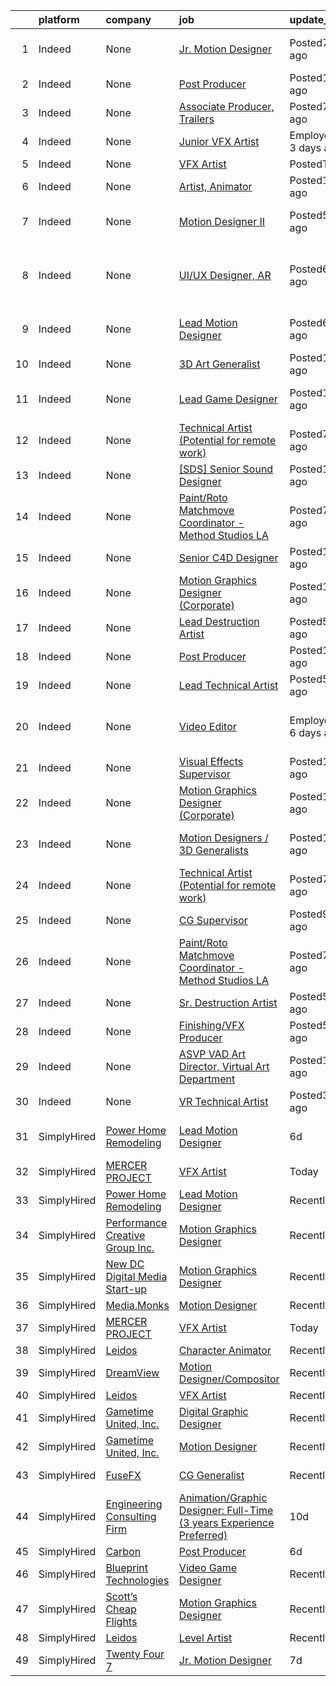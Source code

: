 

|    | platform    | company                                 | job                                                                                                                                                                                                                                                                                                                                                                                                                                                                                                                                  | update_time               | location                                       |
|---:|:------------|:----------------------------------------|:-------------------------------------------------------------------------------------------------------------------------------------------------------------------------------------------------------------------------------------------------------------------------------------------------------------------------------------------------------------------------------------------------------------------------------------------------------------------------------------------------------------------------------------|:--------------------------|:-----------------------------------------------|
|  1 | Indeed      | None                                    | [Jr. Motion Designer](https://www.indeed.com/rc/clk?jk=b02fffb75f61f498&fccid=2be16941cf82bde6&vjs=3)                                                                                                                                                                                                                                                                                                                                                                                                                                | Posted7 days ago          | Portland, OR 97232 (Kerns area)                |
|  2 | Indeed      | None                                    | [Post Producer](https://www.indeed.com/pagead/clk?mo=r&ad=-6NYlbfkN0DMrcEu7yrtATojKJA7cEzGQ3FdRGWLh0CZQInL4ECGI52ZyweAoyPmCtFqMPvTg62kUeQG2rj2VVNayIsZqPDJ5M-NxNQ74VxwnYGdlxyxzJIVI0ZkVNuF71NE0drg9foRJcvP3ntmOVZZf5TYYxApR-zWWY4D9MU4LIeDjv_I9hmoLhKDktrr_7lI34SZiOW4uWgdGnhdZfD5gvv90k7BLscJlCSf5ibkGH6hw-U26V6d-8TT1-pbyU5YpRVdfOsJfkHtzHhUwYMO_heRKjop_WpOvnSHhlIkuPSo8cd137T-SClZdswnsLbrr-8ovsvKtihAP729L6Hqx62anrqMndutzgQjW0tKFeUQHF-oVhtHPihVkiobJEQtfYG7K2NyPA4yHPi0qOfTeGHK_WU3z4oxOq_uVO4fYGyBnD3itw==&p=14&fvj=0&vjs=3) | Posted11 days ago         | Remote                                         |
|  3 | Indeed      | None                                    | [Associate Producer, Trailers](https://www.indeed.com/rc/clk?jk=f7af8e6862691b4a&fccid=dd616958bd9ddc12&vjs=3)                                                                                                                                                                                                                                                                                                                                                                                                                       | Posted7 days ago          | Hollywood, CA                                  |
|  4 | Indeed      | None                                    | [Junior VFX Artist](https://www.indeed.com/rc/clk?jk=e8dc74c7c65c1aa0&fccid=4a311c82b97af1e7&vjs=3)                                                                                                                                                                                                                                                                                                                                                                                                                                  | EmployerActive 3 days ago | Washington State•Remote                        |
|  5 | Indeed      | None                                    | [VFX Artist](https://www.indeed.com/company/MERCER-PROJECT/jobs/Vfx-Artist-d9d692b068285c2a?fccid=479ab6b35f302e28&vjs=3)                                                                                                                                                                                                                                                                                                                                                                                                            | PostedToday               | Remote                                         |
|  6 | Indeed      | None                                    | [Artist, Animator](https://www.indeed.com/rc/clk?jk=7fb8490a0af0bc8b&fccid=fdb210f6a49b1c13&vjs=3)                                                                                                                                                                                                                                                                                                                                                                                                                                   | Posted13 days ago         | Salt Lake City, UT                             |
|  7 | Indeed      | None                                    | [Motion Designer II](https://www.indeed.com/rc/clk?jk=22523c91cbb356f9&fccid=f766f8bfbc3effb7&vjs=3)                                                                                                                                                                                                                                                                                                                                                                                                                                 | Posted5 days ago          | Santa Monica, CA 90401•Remote                  |
|  8 | Indeed      | None                                    | [UI/UX Designer, AR](https://www.indeed.com/rc/clk?jk=bf352aeb0f4723db&fccid=f368300325e8e8bc&vjs=3)                                                                                                                                                                                                                                                                                                                                                                                                                                 | Posted6 days ago          | Los Angeles, CA 90291 (Venice area)+1 location |
|  9 | Indeed      | None                                    | [Lead Motion Designer](https://www.indeed.com/rc/clk?jk=e31263e1e0bbc5f3&fccid=4f3a9bc762923afa&vjs=3)                                                                                                                                                                                                                                                                                                                                                                                                                               | Posted6 days ago          | Philadelphia, PA 19103+13 locations            |
| 10 | Indeed      | None                                    | [3D Art Generalist](https://www.indeed.com/rc/clk?jk=87d72453a5908e36&fccid=4e041af1d0af1bc8&vjs=3)                                                                                                                                                                                                                                                                                                                                                                                                                                  | Posted11 days ago         | San Antonio, TX                                |
| 11 | Indeed      | None                                    | [Lead Game Designer](https://www.indeed.com/rc/clk?jk=2ee8ecc77c00c032&fccid=9061e138bef1f128&vjs=3)                                                                                                                                                                                                                                                                                                                                                                                                                                 | Posted12 days ago         | Westlake Village, CA 91362                     |
| 12 | Indeed      | None                                    | [Technical Artist (Potential for remote work)](https://www.indeed.com/company/Demiurge-Studios/jobs/Technical-Artist-8ffd88d88f686891?fccid=0aeb32e5cd727485&vjs=3)                                                                                                                                                                                                                                                                                                                                                                  | Posted7 days ago          | Cambridge, MA•Remote                           |
| 13 | Indeed      | None                                    | [[SDS] Senior Sound Designer](https://www.indeed.com/rc/clk?jk=c9ed725ccf788d45&fccid=71c5bb3a87fe9ecf&vjs=3)                                                                                                                                                                                                                                                                                                                                                                                                                        | Posted11 days ago         | San Ramon, CA                                  |
| 14 | Indeed      | None                                    | [Paint/Roto Matchmove Coordinator - Method Studios LA](https://www.indeed.com/rc/clk?jk=dea2b14d9242a263&fccid=dd616958bd9ddc12&vjs=3)                                                                                                                                                                                                                                                                                                                                                                                               | Posted7 days ago          | Santa Monica, CA                               |
| 15 | Indeed      | None                                    | [Senior C4D Designer](https://www.indeed.com/rc/clk?jk=316148ceb1b7a1ed&fccid=f3a39a118b119e14&vjs=3)                                                                                                                                                                                                                                                                                                                                                                                                                                | Posted11 days ago         | Los Angeles, CA                                |
| 16 | Indeed      | None                                    | [Motion Graphics Designer (Corporate)](https://www.indeed.com/rc/clk?jk=9b8200a2ba1a57c6&fccid=ffe2a8d347177024&vjs=3)                                                                                                                                                                                                                                                                                                                                                                                                               | Posted13 days ago         | Las Vegas, NV 89109                            |
| 17 | Indeed      | None                                    | [Lead Destruction Artist](https://www.indeed.com/rc/clk?jk=2039498a5d450d63&fccid=71147e0539a0a1b7&vjs=3)                                                                                                                                                                                                                                                                                                                                                                                                                            | Posted5 days ago          | Middleton, WI 53562                            |
| 18 | Indeed      | None                                    | [Post Producer](https://www.indeed.com/pagead/clk?mo=r&ad=-6NYlbfkN0DMrcEu7yrtATojKJA7cEzGQ3FdRGWLh0CZQInL4ECGI52ZyweAoyPmCtFqMPvTg62kUeQG2rj2VVNayIsZqPDJ5M-NxNQ74VxwnYGdlxyxzJIVI0ZkVNuF71NE0drg9foRJcvP3ntmOVZZf5TYYxApR-zWWY4D9MXVXZVP3PwqCvTVdxnJBVAAojSCptg-9YOr_jxJ8qEqO0bhrTulvfolK89Uh-QKg_jOSpgQX4jyI4nkJL5XBkgsplFmWURPQfQmng2P6xl3_nOELNienvBG2L63X8udYcEJrmmB5ERT2kpmu2YbT2-wZ8d-2R3_-Y7InAwbZoaV6Cqj0LFgafppPSspe6tsGGxTlQlTq_cIftYv7lT_aRZ_s8wXAb506tA_ONLAlkKJyWZWCH-6h4H-Au4UMwV-iDhPBhc_x5ZTeQ==&p=14&fvj=0&vjs=3) | Posted11 days ago         | Remote                                         |
| 19 | Indeed      | None                                    | [Lead Technical Artist](https://www.indeed.com/rc/clk?jk=91d08be31244363e&fccid=fe5f288b53b71b01&vjs=3)                                                                                                                                                                                                                                                                                                                                                                                                                              | Posted5 days ago          | Middleton, WI 53562                            |
| 20 | Indeed      | None                                    | [Video Editor](https://www.indeed.com/company/Etekcity-Corporation/jobs/Video-Editor-865197b6dc8a94cd?fccid=9dc64c035e36c0cf&vjs=3)                                                                                                                                                                                                                                                                                                                                                                                                  | EmployerActive 6 days ago | Anaheim, CA 92806 (Northeast Anaheim area)     |
| 21 | Indeed      | None                                    | [Visual Effects Supervisor](https://www.indeed.com/rc/clk?jk=7b570c986efb8840&fccid=65672acdb5ce5547&vjs=3)                                                                                                                                                                                                                                                                                                                                                                                                                          | Posted10 days ago         | Remote                                         |
| 22 | Indeed      | None                                    | [Motion Graphics Designer (Corporate)](https://www.indeed.com/rc/clk?jk=9b8200a2ba1a57c6&fccid=ffe2a8d347177024&vjs=3)                                                                                                                                                                                                                                                                                                                                                                                                               | Posted13 days ago         | Las Vegas, NV 89109                            |
| 23 | Indeed      | None                                    | [Motion Designers / 3D Generalists](https://www.indeed.com/company/Afterpay-Touch/jobs/Motion-Designer-db07a327d5d95092?fccid=49023dc4dc722a14&vjs=3)                                                                                                                                                                                                                                                                                                                                                                                | Posted12 days ago         | San Francisco, CA•Temporarily Remote           |
| 24 | Indeed      | None                                    | [Technical Artist (Potential for remote work)](https://www.indeed.com/company/Demiurge-Studios/jobs/Technical-Artist-8ffd88d88f686891?fccid=0aeb32e5cd727485&vjs=3)                                                                                                                                                                                                                                                                                                                                                                  | Posted7 days ago          | Cambridge, MA•Remote                           |
| 25 | Indeed      | None                                    | [CG Supervisor](https://www.indeed.com/rc/clk?jk=2af5ea08930fc1de&fccid=41319cc14e1c75f3&vjs=3)                                                                                                                                                                                                                                                                                                                                                                                                                                      | Posted9 days ago          | Remote                                         |
| 26 | Indeed      | None                                    | [Paint/Roto Matchmove Coordinator - Method Studios LA](https://www.indeed.com/rc/clk?jk=dea2b14d9242a263&fccid=dd616958bd9ddc12&vjs=3)                                                                                                                                                                                                                                                                                                                                                                                               | Posted7 days ago          | Santa Monica, CA                               |
| 27 | Indeed      | None                                    | [Sr. Destruction Artist](https://www.indeed.com/rc/clk?jk=8a68da5a2099ca21&fccid=71147e0539a0a1b7&vjs=3)                                                                                                                                                                                                                                                                                                                                                                                                                             | Posted5 days ago          | Middleton, WI 53562                            |
| 28 | Indeed      | None                                    | [Finishing/VFX Producer](https://www.indeed.com/rc/clk?jk=afb1efff21ee3fe3&fccid=dd616958bd9ddc12&vjs=3)                                                                                                                                                                                                                                                                                                                                                                                                                             | Posted5 days ago          | Atlanta, GA                                    |
| 29 | Indeed      | None                                    | [ASVP VAD Art Director, Virtual Art Department](https://www.indeed.com/rc/clk?jk=b938bd8fde6fa711&fccid=fe2d21eef233e94a&vjs=3)                                                                                                                                                                                                                                                                                                                                                                                                      | Posted14 days ago         | Culver City, CA                                |
| 30 | Indeed      | None                                    | [VR Technical Artist](https://www.indeed.com/rc/clk?jk=8f2d862310323f7b&fccid=d67f443860c1fdeb&vjs=3)                                                                                                                                                                                                                                                                                                                                                                                                                                | Posted3 days ago          | United States•Remote                           |
| 31 | SimplyHired | [Power Home Remodeling](None)           | [Lead Motion Designer](https://www.simplyhired.com/job/Vxua8nHcEMdStEDlSpaKSP6uEYoxjCPGh0fEk28BNHV1RIe4YBWKeQ?q=vfx+designer)                                                                                                                                                                                                                                                                                                                                                                                                        | 6d                        | Philadelphia, PA +13 locations                 |
| 32 | SimplyHired | [MERCER PROJECT](None)                  | [VFX Artist](https://www.simplyhired.com/job/p2wofXrrPWWlEQ2RJyUQGBqB47-v7sOsgLci0a-w7yIxsV8nvPTMUw?q=vfx+designer)                                                                                                                                                                                                                                                                                                                                                                                                                  | Today                     | Remote                                         |
| 33 | SimplyHired | [Power Home Remodeling](None)           | [Lead Motion Designer](https://www.simplyhired.com/job/fJ6sm-DwU4DSnxd-cWMTcN8dk6LzZv27DxerqlXbqEZ_F7b7pHXlvQ?q=vfx+designer)                                                                                                                                                                                                                                                                                                                                                                                                        | Recently                  | Bensalem, PA                                   |
| 34 | SimplyHired | [Performance Creative Group Inc.](None) | [Motion Graphics Designer](https://www.simplyhired.com/job/9oiuecn8Yglz98YNkqGt9_2UNoyjMyc6Z8TF5sBrK8LRQdA5TQFaOw?q=vfx+designer)                                                                                                                                                                                                                                                                                                                                                                                                    | Recently                  | Los Angeles, CA                                |
| 35 | SimplyHired | [New DC Digital Media Start-up](None)   | [Motion Graphics Designer](https://www.simplyhired.com/job/iFZNYVbiM_Fa4aSx7RVdzSVnPi64IxT6KRk6I4SjyZWX6ejJZbwUXw?q=vfx+designer)                                                                                                                                                                                                                                                                                                                                                                                                    | Recently                  | Washington, DC                                 |
| 36 | SimplyHired | [Media.Monks](None)                     | [Motion Designer](https://www.simplyhired.com/job/yQ-yNBvQ7VSM1b0qStQE9xLYUq-5xwsdxbHCogL-BMGWbkdErpNQHg?q=vfx+designer)                                                                                                                                                                                                                                                                                                                                                                                                             | Recently                  | California                                     |
| 37 | SimplyHired | [MERCER PROJECT](None)                  | [VFX Artist](https://www.simplyhired.com/job/p2wofXrrPWWlEQ2RJyUQGBqB47-v7sOsgLci0a-w7yIxsV8nvPTMUw?q=vfx+designer)                                                                                                                                                                                                                                                                                                                                                                                                                  | Today                     | Remote                                         |
| 38 | SimplyHired | [Leidos](None)                          | [Character Animator](https://www.simplyhired.com/job/zA7StzMQppKDkjG1h-cv64RhKpaEI5B3YSRcAZaP2yue3gYNx0RwcQ?q=vfx+designer)                                                                                                                                                                                                                                                                                                                                                                                                          | Recently                  | Reston, VA                                     |
| 39 | SimplyHired | [DreamView](None)                       | [Motion Designer/Compositor](https://www.simplyhired.com/job/cv29ZSTmLRnfHAQlIy46plUidukmSa3HnNR4y_CRbtH4TSHPgYfg0Q?q=vfx+designer)                                                                                                                                                                                                                                                                                                                                                                                                  | Recently                  | San Francisco, CA                              |
| 40 | SimplyHired | [Leidos](None)                          | [VFX Artist](https://www.simplyhired.com/job/uyibQOnj92uTF2ouvh8-Je0eyvOILqvn3CSHIjc4wo4iqdE1XHpx8A?q=vfx+designer)                                                                                                                                                                                                                                                                                                                                                                                                                  | Recently                  | Reston, VA                                     |
| 41 | SimplyHired | [Gametime United, Inc.](None)           | [Digital Graphic Designer](https://www.simplyhired.com/job/RBGNHshC8-gmtB4ofsQ67b7DWB5fC3F7fH4-trRRzFKCbWgE1MACJg?q=vfx+designer)                                                                                                                                                                                                                                                                                                                                                                                                    | Recently                  | Remote                                         |
| 42 | SimplyHired | [Gametime United, Inc.](None)           | [Motion Designer](https://www.simplyhired.com/job/WKzjkW9iRQvH0TKrnt2iIZE9jjHu1CW3S03NgQnZOgy7Nj1G_UynqA?q=vfx+designer)                                                                                                                                                                                                                                                                                                                                                                                                             | Recently                  | Remote                                         |
| 43 | SimplyHired | [FuseFX](None)                          | [CG Generalist](https://www.simplyhired.com/job/FBsUzNZFmTef0k4nE4SCGysXfzAZXWP8aIF5ClNBmnICHsr7cdLVtQ?q=vfx+designer)                                                                                                                                                                                                                                                                                                                                                                                                               | Recently                  | Los Angeles, CA                                |
| 44 | SimplyHired | [Engineering Consulting Firm](None)     | [Animation/Graphic Designer: Full-Time (3 years Experience Preferred)](https://www.simplyhired.com/job/hYrAYbDQgCIPoj_B7tiKG_xXkKqJ1kydc5NI2a-z5y72Mw_XeYucLA?q=vfx+designer)                                                                                                                                                                                                                                                                                                                                                        | 10d                       | Las Vegas, NV                                  |
| 45 | SimplyHired | [Carbon](None)                          | [Post Producer](https://www.simplyhired.com/job/9H0prbEfG0phbW7SX_Op85E_hjZrAnUVG4efVTMqvZvkrO0Xm6NSmQ?q=vfx+designer)                                                                                                                                                                                                                                                                                                                                                                                                               | 6d                        | New York, NY                                   |
| 46 | SimplyHired | [Blueprint Technologies](None)          | [Video Game Designer](https://www.simplyhired.com/job/SGORHmHNckrUI5spgFT62mxP2-of2Hdm4D_LuQPxVACI9yEZvYUllQ?q=vfx+designer)                                                                                                                                                                                                                                                                                                                                                                                                         | Recently                  | Washington State                               |
| 47 | SimplyHired | [Scott’s Cheap Flights](None)           | [Motion Graphics Designer](https://www.simplyhired.com/job/mP-yq302Wh0-8Pd9m3CD64Wnbp1VqapDrR7ngt-g3SE0V0JE6zbDJg?q=vfx+designer)                                                                                                                                                                                                                                                                                                                                                                                                    | Recently                  | Remote                                         |
| 48 | SimplyHired | [Leidos](None)                          | [Level Artist](https://www.simplyhired.com/job/rHLD0ZdVab0W2wr0H7QI6HzECK9nVFsgixXzOsWPWjewMWbO5KD0iQ?q=vfx+designer)                                                                                                                                                                                                                                                                                                                                                                                                                | Recently                  | Reston, VA                                     |
| 49 | SimplyHired | [Twenty Four 7](None)                   | [Jr. Motion Designer](https://www.simplyhired.com/job/C9uw6kwe1t_7UPvk8oA6s4JTxK7blDMWYWC4EF7GrC1dQbgurxxp4w?q=vfx+designer)                                                                                                                                                                                                                                                                                                                                                                                                         | 7d                        | Portland, OR                                   |